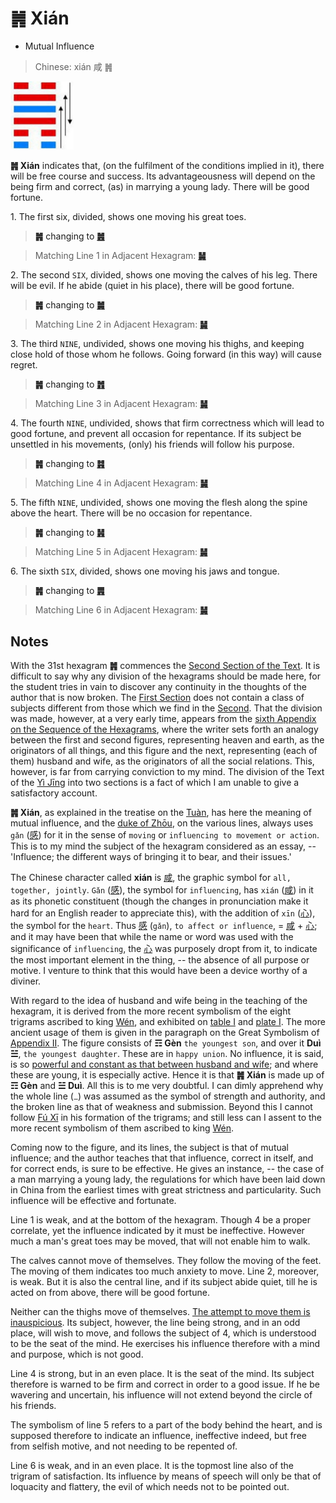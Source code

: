 # ䷞ Xián

* Mutual Influence

> Chinese: xián 咸 ䷞

<a id="p-123"/>

<img src="../shapes/31.10.png" width="101" alt="咸">

**䷞ Xián** indicates that, (on the fulfilment of the conditions implied in it), there will be free course and success.
Its advantageousness will depend on the being firm and correct, (as) in marrying a young lady. There will be good fortune.

1.<a id="31.1"/> The first six, divided, shows one moving his great toes.

> **䷞** changing to [**䷰**](e99da9ge.md)

> Matching Line 1 in Adjacent Hexagram: [**䷟**](e68192heng.md#32.1)

2.<a id="31.2"/> The second `SIX`, divided, shows one moving the calves of his leg. There will be evil. If he abide (quiet in his place), there will be good fortune.

> **䷞** changing to [**䷛**](e5a4a7e8bf87daguo.md)

> Matching Line 2 in Adjacent Hexagram: [**䷟**](e68192heng.md#32.2)

3.<a id="31.3"/> The third `NINE`, undivided, shows one moving his thighs, and keeping close hold of those whom he follows. Going forward (in this way) will cause regret.

> **䷞** changing to [**䷬**](e89083cui.md)

> Matching Line 3 in Adjacent Hexagram: [**䷟**](e68192heng.md#32.3)

4.<a id="31.4"/> The fourth `NINE`, undivided, shows that firm correctness which will lead to good fortune, and prevent all occasion for repentance. If its subject be unsettled in his movements, (only) his friends will follow his purpose.

> **䷞** changing to [**䷦**](e8b987jian.md)

> Matching Line 4 in Adjacent Hexagram: [**䷟**](e68192heng.md#32.4)

5.<a id="31.5"/> The fifth `NINE`, undivided, shows one moving the flesh along the spine above the heart. There will be no occasion for repentance.

<a id="p-124"/>

> **䷞** changing to [**䷽**](e5b08fe8bf87xiaoguo.md)

> Matching Line 5 in Adjacent Hexagram: [**䷟**](e68192heng.md#32.5)

6.<a id="31.6"/> The sixth `SIX`, divided, shows one moving his jaws and tongue.

> **䷞** changing to [**䷠**](e981afdun.md)

> Matching Line 6 in Adjacent Hexagram: [**䷟**](e68192heng.md#32.6)

## Notes

With the 31st hexagram **䷞** commences the [Second Section of the Text](https://zh.wikipedia.org/wiki/周易六十四卦列表#下經). It is difficult to say why any division of the hexagrams should be made here, for the student tries in vain to discover any continuity in the thoughts of the author that is now broken. The [First Section](https://zh.wikipedia.org/wiki/周易六十四卦列表#上經) does not contain a class of subjects different from those which we find in the [Second](https://zh.wikipedia.org/wiki/周易六十四卦列表#下經). That the division was made, however, at a very early time, appears from the [sixth Appendix on the Sequence of the Hexagrams](appendix06s1.md), where the writer sets forth an analogy between the first and second figures, representing heaven and earth, as the originators of all things, and this figure and the next, representing (each of them) husband and wife, as the originators of all the social relations. This, however, is far from carrying conviction to my mind. The division of the Text of the [Yì Jīng](https://ctext.org/book-of-changes) into two sections is a fact of which I am unable to give a satisfactory account.

**䷞ Xián**, as explained in the treatise on the [Tuàn](https://ctext.org/book-of-changes/tuan-zhuan), has here the meaning of mutual influence, and the [duke of Zhōu](https://en.wikipedia.org/wiki/Duke_of_Zhou), on the various lines, always uses `gǎn` ([感](https://ctext.org/dictionary.pl?if=en&char=感)) for it in the sense of `moving` or `influencing to movement or action`. This is to my mind the subject of the hexagram considered as an essay, -- 'Influence; the different ways of bringing it to bear, and their issues.'

The Chinese character called **xián** is [咸](https://ctext.org/dictionary.pl?if=en&char=咸), the graphic symbol for `all, together, jointly`. `Gǎn` ([感](https://ctext.org/dictionary.pl?if=en&char=感)), the symbol for `influencing`, has `xián` ([咸](https://ctext.org/dictionary.pl?if=en&char=咸)) in it as its phonetic constituent (though the changes in pronunciation make it hard for an English reader to appreciate this), with the addition of `xīn` ([心](https://ctext.org/dictionary.pl?if=en&char=心)), the symbol for the `heart`. Thus [感](https://ctext.org/dictionary.pl?if=en&char=感) (`gǎn`), `to affect or influence`, = [咸](https://ctext.org/dictionary.pl?if=en&char=咸) + [心](https://ctext.org/dictionary.pl?if=en&char=心); and it may have been that while the name or word was used with the significance of `influencing`, the [心](https://ctext.org/dictionary.pl?if=en&char=心) was purposely dropt from it, to indicate the most important element in the thing, -- the absence of all purpose or motive. I venture to think that this would have been a device worthy of a diviner.

With regard to the idea of husband and wife being in the teaching of the hexagram, it is derived from the more recent symbolism of the eight trigrams ascribed to king [Wén](https://en.wikipedia.org/wiki/King_Wen_of_Zhou), and exhibited on [table I](King_Wen_Table.png) and [plate I](later_heaven.jpg). The more ancient usage of them is given in the paragraph on the Great Symbolism of [Appendix II](appendix02s1.md). The figure consists of **☶ Gèn** `the youngest son`, and over it **Duì ☱**, `the youngest daughter`. These are in `happy union`. No influence, it is said, is so [powerful and constant as that between husband and wife](e68192heng.md#p-125); and where these are young, it is especially active. Hence it is that **䷞ Xián** is made up of **☶ Gèn** and **☱ Duì**. All this is to me very doubtful. I can dimly apprehend why the whole line (`⚊`) was assumed as the symbol of strength and authority, and the broken line as that of weakness and submission. Beyond this I cannot follow [Fú Xī](https://en.wikipedia.org/wiki/Fuxi) in his formation of the trigrams; and still less can I assent to the more recent symbolism of them ascribed to king [Wén](https://en.wikipedia.org/wiki/King_Wen_of_Zhou).

Coming now to the figure, and its lines, the subject is that of mutual influence; and the author teaches that that influence, correct in itself, and for correct ends, is sure to be effective. He gives an instance, -- the case of a man marrying a young lady, the regulations for which have been laid down in China from the earliest times with great strictness and particularity. Such influence will be effective and fortunate.

Line 1 is weak, and at the bottom of the hexagram. Though 4 be a proper correlate, yet the influence indicated by it must be ineffective. However much a man's great toes may be moved, that will not enable him to walk.

The calves cannot move of themselves. They follow the moving of the feet. The moving of them indicates too much anxiety to move. Line 2, moreover, is weak. But it is also the central line, and if its subject abide quiet, till he is acted on from above, there will be good fortune.

Neither can the thighs move of themselves. [The attempt to move them is inauspicious](e68192heng.md#p-126). Its subject, however, the line being strong, and in an odd place, will wish to move, and follows the subject of 4, which is understood to be the seat of the mind. He exercises his influence therefore with a mind and purpose, which is not good.

Line 4 is strong, but in an even place. It is the seat of the mind. Its subject therefore is warned to be firm and correct in order to a good issue. If he be wavering and uncertain, his influence will not extend beyond the circle of his friends.

The symbolism of line 5 refers to a part of the body behind the heart, and is supposed therefore to indicate an influence, ineffective indeed, but free from selfish motive, and not needing to be repented of.

Line 6 is weak, and in an even place. It is the topmost line also of the trigram of satisfaction. Its influence by means of speech will only be that of loquacity and flattery, the evil of which needs not to be pointed out.

